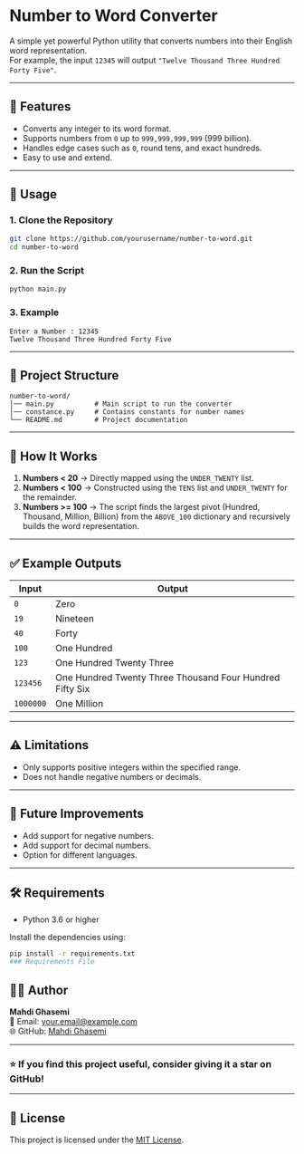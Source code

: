 # Number to Word Converter

A simple yet powerful Python utility that converts numbers into their English word representation.  
For example, the input `12345` will output `"Twelve Thousand Three Hundred Forty Five"`.

---

## 📌 Features
- Converts any integer to its word format.
- Supports numbers from `0` up to `999,999,999,999` (999 billion).
- Handles edge cases such as `0`, round tens, and exact hundreds.
- Easy to use and extend.

---

## 🚀 Usage

### 1. Clone the Repository
```bash
git clone https://github.com/yourusername/number-to-word.git
cd number-to-word
```

### 2. Run the Script
```bash
python main.py
```

### 3. Example
```
Enter a Number : 12345
Twelve Thousand Three Hundred Forty Five
```

---

## 📂 Project Structure
```
number-to-word/
│── main.py          # Main script to run the converter
│── constance.py     # Contains constants for number names
└── README.md        # Project documentation
```

---

## 🧩 How It Works
1. **Numbers < 20** → Directly mapped using the `UNDER_TWENTY` list.  
2. **Numbers < 100** → Constructed using the `TENS` list and `UNDER_TWENTY` for the remainder.  
3. **Numbers >= 100** → The script finds the largest pivot (Hundred, Thousand, Million, Billion) from the `ABOVE_100` dictionary and recursively builds the word representation.

---

## ✅ Example Outputs
| Input     | Output                                 |
|-----------|-----------------------------------------|
| `0`       | Zero                                    |
| `19`      | Nineteen                                |
| `40`      | Forty                                   |
| `100`     | One Hundred                             |
| `123`     | One Hundred Twenty Three                |
| `123456`  | One Hundred Twenty Three Thousand Four Hundred Fifty Six |
| `1000000` | One Million                             |

---

## ⚠️ Limitations
- Only supports positive integers within the specified range.
- Does not handle negative numbers or decimals.

---

## 📌 Future Improvements
- Add support for negative numbers.
- Add support for decimal numbers.
- Option for different languages.

---

## 🛠 Requirements

- Python 3.6 or higher

Install the dependencies using:

```bash
pip install -r requirements.txt
### Requirements File
```


## 🧑‍💻 Author
**Mahdi Ghasemi**  
📧 Email: your.email@example.com  
🌐 GitHub: [Mahdi Ghasemi](https://github.com/MahdiGhasemidev)  

---

### ⭐ If you find this project useful, consider giving it a star on GitHub!

---


## 📄 License

This project is licensed under the [MIT License](./LICENSE).
